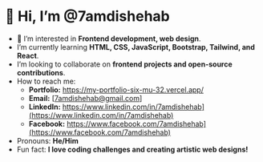 # 👋 Hi, I’m @7amdishehab  
- 👀 I’m interested in **Frontend development, web design**.  
- I’m currently learning **HTML, CSS, JavaScript, Bootstrap, Tailwind, and React**.  
- I’m looking to collaborate on **frontend projects and open-source contributions**.  
- How to reach me:  
  - **Portfolio:** https://my-portfolio-six-mu-32.vercel.app/ 
  - **Email:** [7amdishehab@gmail.com]  
  - **LinkedIn:** https://www.linkedin.com/in/7amdishehab](https://www.linkedin.com/in/7amdishehab)  
  - **Facebook:** https://www.facebook.com/7amdishehab](https://www.facebook.com/7amdishehab)  
- Pronouns: **He/Him**  
- Fun fact: **I love coding challenges and creating artistic web designs!**  
